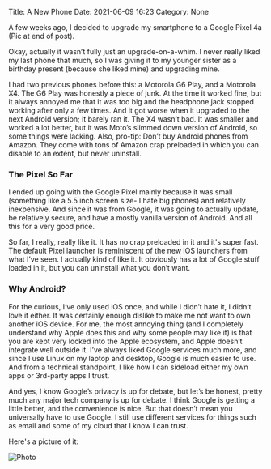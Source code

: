 Title: A New Phone
Date: 2021-06-09 16:23
Category: None

A few weeks ago, I decided to upgrade my smartphone to a Google Pixel 4a (Pic at end of post).

Okay, actually it wasn’t fully just an upgrade-on-a-whim. I never really liked my last phone that much, so I was giving it to my younger sister as a birthday present (because she liked mine) and upgrading mine.

I had two previous phones before this: a Motorola G6 Play, and a Motorola X4. The G6 Play was honestly a piece of junk. At the time it worked fine, but it always annoyed me that it was too big and the headphone jack stopped working after only a few times. And it got worse when it upgraded to the next Android version; it barely ran it. The X4 wasn’t bad. It was smaller and worked a lot better, but it was Moto’s slimmed down version of Android, so some things were lacking. Also, pro-tip: Don’t buy Android phones from Amazon. They come with tons of Amazon crap preloaded in which you can disable to an extent, but never uninstall.

### The Pixel So Far

I ended up going with the Google Pixel mainly because it was small (something like a 5.5 inch screen size- I hate big phones) and relatively inexpensive. And since it was from Google, it was going to actually update, be relatively secure, and have a mostly vanilla version of Android. And all this for a very good price.

So far, I really, really like it. It has no crap preloaded in it and it's super fast. The default Pixel launcher is reminiscent of the new iOS launchers from what I’ve seen. I actually kind of like it. It obviously has a lot of Google stuff loaded in it, but you can uninstall what you don’t want.

### Why Android?

For the curious, I’ve only used iOS once, and while I didn’t hate it, I didn’t love it either. It was certainly enough dislike to make me not want to own another iOS device. For me, the most annoying thing (and I completely understand why Apple does this and why some people may like it) is that you are kept very locked into the Apple ecosystem, and Apple doesn’t integrate well outside it. I’ve always liked Google services much more, and since I use Linux on my laptop and desktop, Google is much easier to use. And from a technical standpoint, I like how I can sideload either my own apps or 3rd-party apps I trust.

And yes, I know Google’s privacy is up for debate, but let’s be honest, pretty much any major tech company is up for debate. I think Google is getting a little better, and the convenience is nice. But that doesn’t mean you universally have to use Google. I still use different services for things such as email and some of my cloud that I know I can trust.

Here's a picture of it:

![Photo]({attach}images/gpixel.jpg)
